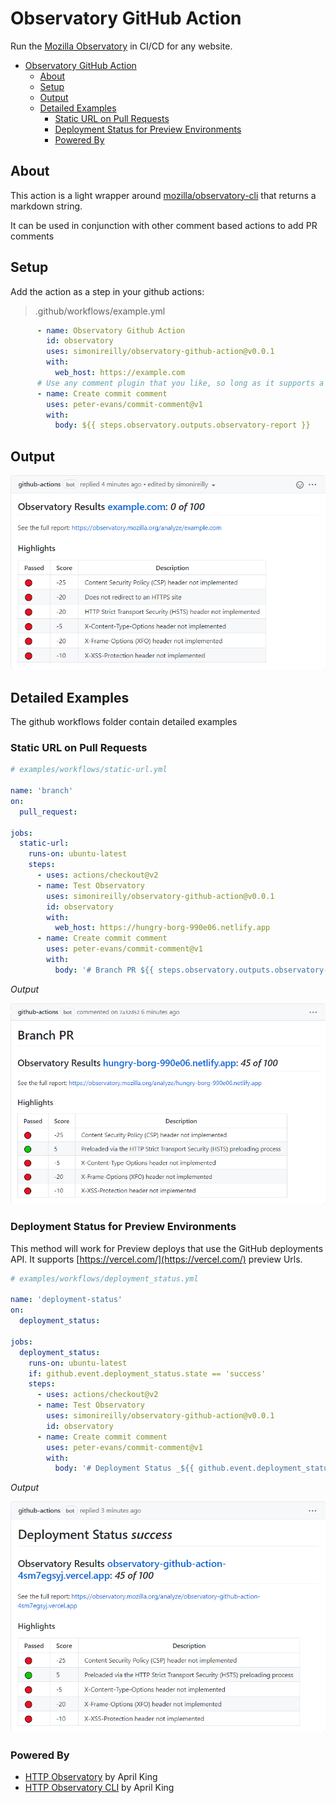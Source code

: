 # Observatory GitHub Action

Run the [Mozilla Observatory](https://observatory.mozilla.org/) in CI/CD for any website.

- [Observatory GitHub Action](#observatory-github-action)
  - [About](#about)
  - [Setup](#setup)
  - [Output](#output)
  - [Detailed Examples](#detailed-examples)
    - [Static URL on Pull Requests](#static-url-on-pull-requests)
    - [Deployment Status for Preview Environments](#deployment-status-for-preview-environments)
    - [Powered By](#powered-by)

## About

This action is a light wrapper around [mozilla/observatory-cli](https://github.com/mozilla/observatory-cli) that returns a markdown string.

It can be used in conjunction with other comment based actions to add PR comments
## Setup

Add the action as a step in your github actions:

>.github/workflows/example.yml
```yaml
      - name: Observatory Github Action
        id: observatory
        uses: simonireilly/observatory-github-action@v0.0.1
        with:
          web_host: https://example.com
      # Use any comment plugin that you like, so long as it supports a string input
      - name: Create commit comment
        uses: peter-evans/commit-comment@v1
        with:
          body: ${{ steps.observatory.outputs.observatory-report }}
```

## Output

![GitHub comment showing output from observatory report](.readme/example.png)

## Detailed Examples

The github workflows folder contain detailed examples

### Static URL on Pull Requests

```yaml
# examples/workflows/static-url.yml

name: 'branch'
on:
  pull_request:

jobs:
  static-url:
    runs-on: ubuntu-latest
    steps:
      - uses: actions/checkout@v2
      - name: Test Observatory
        uses: simonireilly/observatory-github-action@v0.0.1
        id: observatory
        with:
          web_host: https://hungry-borg-990e06.netlify.app
      - name: Create commit comment
        uses: peter-evans/commit-comment@v1
        with:
          body: '# Branch PR ${{ steps.observatory.outputs.observatory-report }}'

```

*Output*

![GitHub comment showing output from observatory report](.readme/static-url.png)

### Deployment Status for Preview Environments

This method will work for Preview deploys that use the GitHub deployments API. It supports [https://vercel.com/](https://vercel.com/) preview Urls.

```yaml
# examples/workflows/deployment_status.yml

name: 'deployment-status'
on:
  deployment_status:

jobs:
  deployment_status:
    runs-on: ubuntu-latest
    if: github.event.deployment_status.state == 'success'
    steps:
      - uses: actions/checkout@v2
      - name: Test Observatory
        uses: simonireilly/observatory-github-action@v0.0.1
        id: observatory
      - name: Create commit comment
        uses: peter-evans/commit-comment@v1
        with:
          body: '# Deployment Status _${{ github.event.deployment_status.state }}_ ${{ steps.observatory.outputs.observatory-report }}'

```

*Output*

![GitHub comment showing output from observatory report](.readme/deployment-status.png)

### Powered By

- [HTTP Observatory](https://github.com/mozilla/http-observatory) by April King
- [HTTP Observatory CLI](https://github.com/mozilla/observatory-cli) by April King
